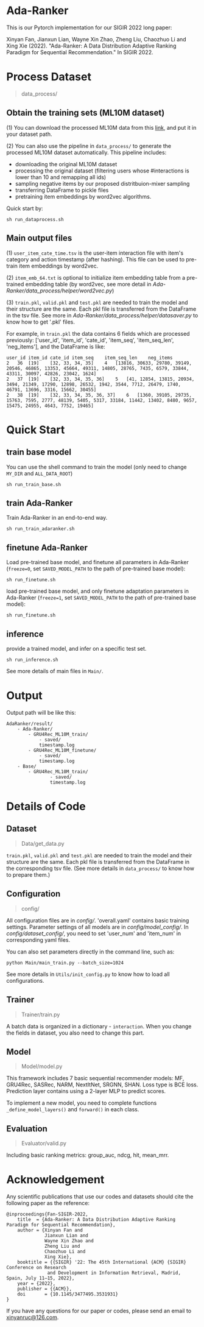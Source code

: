 # Ada-Ranker

This is our Pytorch implementation for our SIGIR 2022 long paper:

Xinyan Fan, Jianxun Lian, Wayne Xin Zhao, Zheng Liu, Chaozhuo Li and Xing Xie (2022). "Ada-Ranker: A Data Distribution Adaptive Ranking Paradigm for
Sequential Recommendation." In SIGIR 2022.

# Process Dataset 
> data_process/

## Obtain the training sets (ML10M dataset)
(1) You can download the processed ML10M data from this [link](https://pan.baidu.com/s/10kyIQvfsU-HvKG-dlEiHag?pwd=hn99), and put it in your dataset path.

(2) You can also use the pipeline in `data_process/` to generate the processed ML10M dataset automatically. This pipeline includes:
- downloading the original ML10M dataset
- processing the original dataset (filtering users whose #interactions is lower than 10 and remapping all ids)
- sampling negative items by our proposed distritbuion-mixer sampling
- transferring DataFrame to pickle files
- pretraining item embeddings by word2vec algorithms.

Quick start by:
```
sh run_dataprocess.sh
```

## Main output files

(1) `user_item_cate_time.tsv` is the user-item interaction file with item's category and action timestamp (after hashing). This file can be used to pre-train item embeddings by word2vec.

(2) `item_emb_64.txt` is optional to initialize item embedding table from a pre-trained embedding table (by word2vec, see more detail in *Ada-Ranker/data_process/helper/word2vec.py*)

(3) `train.pkl`, `valid.pkl` and `test.pkl` are needed to train the model and their structure are the same. Each pkl file is transferred from the DataFrame in the tsv file. See more in *Ada-Ranker/data_process/helper/datasaver.py* to know how to get '.pkl' files.

For example, in `train.pkl` the data contains 6 fields which are processed previously: ['user_id', 'item_id', 'cate_id', 'item_seq', 'item_seq_len', 'neg_items'], and the DataFrame is like:
```
user_id	item_id	cate_id	item_seq	item_seq_len	neg_items
2	36	[19]	[32, 33, 34, 35]	4	[13816, 30633, 29780, 39149, 20546, 46865, 13353, 45664, 49311, 14805, 28765, 7435, 6579, 33844, 43311, 30097, 42826, 23042, 1624]
2	37	[19]	[32, 33, 34, 35, 36]	5	[41, 12854, 13815, 20934, 3494, 21349, 17290, 12898, 26532, 1942, 3544, 7712, 26479, 1740, 46791, 13696, 3316, 15662, 30455]
2	38	[19]	[32, 33, 34, 35, 36, 37]	6	[1360, 39105, 29735, 15763, 7595, 2777, 48139, 5405, 5317, 33184, 11442, 13402, 8480, 9657, 15475, 24955, 4643, 7752, 19465]
```


# Quick Start

## train base model
You can use the shell command to train the model (only need to change `MY_DIR` and `ALL_DATA_ROOT`)
```
sh run_train_base.sh
```
## train Ada-Ranker

Train Ada-Ranker in an end-to-end way.
```
sh run_train_adaranker.sh
```

## finetune Ada-Ranker

Load pre-trained base model, and finetune all parameters in Ada-Ranker (`freeze=0`, set `SAVED_MODEL_PATH` to the path of pre-trained base model):

```
sh run_finetune.sh 
```

load pre-trained base model, and only finetune adaptation parameters in Ada-Ranker (`freeze=1`, set `SAVED_MODEL_PATH` to the path of pre-trained base model):

```
sh run_finetune.sh 
```

## inference
provide a trained model, and infer on a specific test set.
```
sh run_inference.sh 
```

See more details of main files in `Main/`.

# Output
Output path will be like this:
```
AdaRanker/result/
    - Ada-Ranker/
        - GRU4Rec_ML10M_train/
            - saved/
            timestamp.log
        - GRU4Rec_ML10M_finetune/
            - saved/
            timestamp.log
    - Base/
        - GRU4Rec_ML10M_train/
                - saved/
                timestamp.log
```

# Details of Code
## Dataset
> Data/get_data.py

`train.pkl`, `valid.pkl` and `test.pkl` are needed to train the model and their structure are the same. Each pkl file is transferred from the DataFrame in the corresponding tsv file. (See more details in `data_process/` to know how to prepare them.)


## Configuration
> config/

All configuration files are in *config/*. 'overall.yaml' contains basic training settings. Parameter settings of all models are in *config/model_config/*. In *config/dataset_config/*, you need to set 'user_num' and 'item_num' in corresponding yaml files.

You can also set parameters directly in the command line, such as:
```
python Main/main_train.py --batch_size=1024
```
See more details in `Utils/init_config.py` to know how to load all configurations.

## Trainer
> Trainer/train.py

A batch data is organized in a dictionary - `interaction`. When you change the fields in dataset, you also need to change this part.

## Model
> Model/model.py

This framework includes 7 basic sequential recommender models: MF, GRU4Rec, SASRec, NARM, NextItNet, SRGNN, SHAN. Loss type is BCE loss. Prediction layer contains using a 2-layer MLP to predict scores. 

To implement a new model, you need to complete functions `_define_model_layers()` and `forward()` in each class.

## Evaluation
> Evaluator/valid.py

Including basic ranking metrics: group_auc, ndcg, hit, mean_mrr.



# Acknowledgement
Any scientific publications that use our codes and datasets should cite the following paper as the reference:
```
@inproceedings{Fan-SIGIR-2022,
    title  = {Ada-Ranker: A Data Distribution Adaptive Ranking Paradigm for Sequential Recommendation},
    author = {Xinyan Fan and
              Jianxun Lian and
              Wayne Xin Zhao and
              Zheng Liu and
              Chaozhuo Li and
              Xing Xie},
    booktitle = {{SIGIR} '22: The 45th International {ACM} {SIGIR} Conference on Research
               and Development in Information Retrieval, Madrid, Spain, July 11–15, 2022},
    year = {2022},
    publisher = {{ACM}},
    doi       = {10.1145/3477495.3531931}
}
```

If you have any questions for our paper or codes, please send an email to xinyanruc@126.com.
